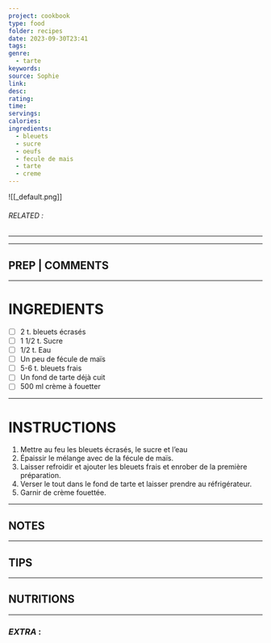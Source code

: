 ```yaml
---
project: cookbook
type: food
folder: recipes
date: 2023-09-30T23:41
tags: 
genre:
  - tarte
keywords: 
source: Sophie
link: 
desc: 
rating: 
time: 
servings: 
calories: 
ingredients:
  - bleuets
  - sucre
  - oeufs
  - fecule de mais
  - tarte
  - creme
---
```


![[_default.png]]
###### *RELATED* : 
---


---
## PREP | COMMENTS



---
# INGREDIENTS

- [ ] 2 t. bleuets écrasés
- [ ] 1 1/2 t. Sucre
- [ ] 1/2 t. Eau
- [ ] Un peu de fécule de maïs
- [ ] 5-6 t. bleuets frais
- [ ] Un fond de tarte déjà cuit
- [ ] 500 ml crème à fouetter

---
# INSTRUCTIONS

1. Mettre au feu les bleuets écrasés, le sucre et l’eau
2. Épaissir le mélange avec de la fécule de maïs.
3. Laisser refroidir et ajouter les bleuets frais et enrober de la première préparation.
4. Verser le tout dans le fond de tarte et laisser prendre au réfrigérateur.
5. Garnir de crème fouettée.

---
## NOTES



---
## TIPS



---
## NUTRITIONS



---
### *EXTRA* :



